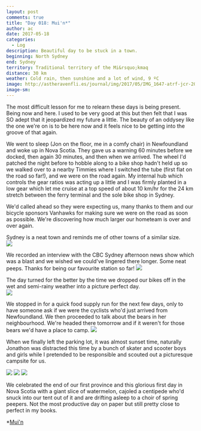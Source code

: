 ```yaml
---
layout: post
comments: true
title: "Day 018: Mui'n*"
author: ac
date: 2017-05-18
categories:
  - Log
description: Beautiful day to be stuck in a town.
beginning: North Sydney
end: Sydney
territory: Traditional territory of the Mi&rsquo;kmaq 
distance: 30 km
weather: Cold rain, then sunshine and a lot of wind, 9 ºC
image: http://astheravenfli.es/journal/img/2017/05/IMG_1647-atrf-jcr-2000-web.jpg
image-sm:
---
```


The most difficult lesson for me to relearn these days is being present. Being now and here. I used to be very good at this but then felt that I was SO adept that it jeopardized my future a little. The beauty of an oddysey like the one we're on is to be here now and it feels nice to be getting into the groove of that again. 

We went to sleep (Jon on the floor, me in a comfy chair) in Newfoundland and woke up in Nova Scotia. They gave us a warning 60 minutes before we docked, then again 30 minutes, and then when we arrived. The wheel I'd patched the night before to hobble along to a bike shop hadn't held up so we walked over to a nearby Timmies where I switched the tube (first flat on the road so far!), and we were on the road again. My internal hub which controls the gear ratios was acting up a little and I was firmly planted in a low gear which let me cruise at a top speed of about 10 km/hr for the 24 km stretch between the ferry terminal and the sole bike shop in Sydney. 

We'd called ahead so they were expecting us, many thanks to them and our bicycle sponsors Vanhawks for making sure we were on the road as soon as possible. We're discovering how much larger our hometeam is over and over again.

Sydney is a neat town and reminds me of other towns of a similar size.  
<img src="http://astheravenfli.es/journal/img/2017/05/IMG_1658-atrf-jcr-2000-web.jpg">

We recorded an interview with the CBC Sydney afternoon news show which was a blast and we wished we could've lingered there longer. Some neat peeps. Thanks for being our favourite station so far! 
<img src="http://astheravenfli.es/journal/img/2017/05/IMG_1655-atrf-ac-2000-web.jpg">

The day turned for the better by the time we dropped our bikes off in the wet and semi-rainy weather into a picture perfect day.  
<img src="http://astheravenfli.es/journal/img/2017/05/IMG_7939-atrf-ac-2000-web.jpg">

We stopped in for a quick food supply run for the next few days, only to have someone ask if we were the cyclists who'd just arrived from Newfoundland. We then proceeded to talk about the bears in her neighbourhood. We're headed there tomorrow and if it weren't for those bears we'd have a place to camp. 
<img src="http://astheravenfli.es/journal/img/2017/05/IMG_1661-atrf-jcr-2000-web.jpg">

When we finally left the parking lot, it was almost sunset time, naturally Jonathon was distracted this time by a bunch of skater and scooter boys and girls while I pretended to be responsible and scouted out a picturesque campsite for us.

<img src="http://astheravenfli.es/journal/img/2017/05/IMG_1769-atrf-jcr-2000-web.jpg">
<img src="http://astheravenfli.es/journal/img/2017/05/IMG_1725-atrf-jcr-2000-web.jpg">
<img src="http://astheravenfli.es/journal/img/2017/05/IMG_1815-atrf-jcr-2000-web.jpg">

We celebrated the end of our first province and this glorious first day in Nova Scotia with a giant slice of watermelon, cajoled a centipede who'd snuck into our tent out of it and are drifting asleep to a choir of spring peepers. Not the most productive day on paper but still pretty close to perfect in my books.

*[Mui'n](https://www.mikmaqonline.org/servlet/dictionaryFrameSet.html?arg0=bear&method=searchFromEnglish)